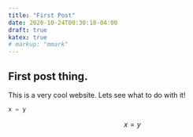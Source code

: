 ```yaml
---
title: "First Post"
date: 2020-10-24T00:30:18-04:00
draft: true
katex: true
# markup: "mmark"
---
```



## First post thing.

This is a very cool website. Lets see what to do with it!

```python
x = y
```

$$x = y$$ 


